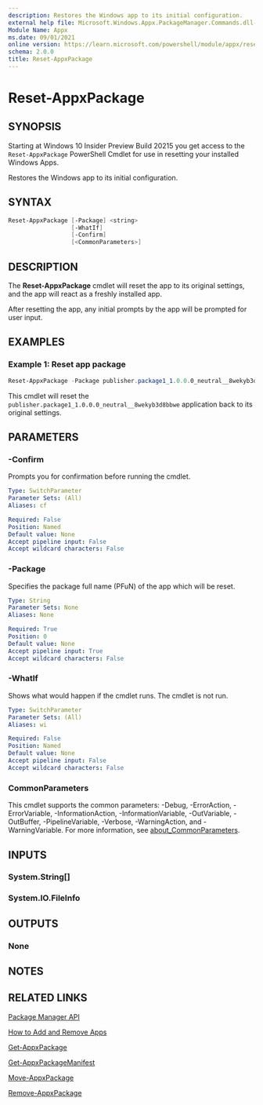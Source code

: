 ```yaml
---
description: Restores the Windows app to its initial configuration.
external help file: Microsoft.Windows.Appx.PackageManager.Commands.dll-help.xml
Module Name: Appx
ms.date: 09/01/2021
online version: https://learn.microsoft.com/powershell/module/appx/reset-appxpackage?view=windowsserver2022-ps&wt.mc_id=ps-gethelp
schema: 2.0.0
title: Reset-AppxPackage
---
```


# Reset-AppxPackage

## SYNOPSIS

Starting at Windows 10 Insider Preview Build 20215 you get access to the `Reset-AppxPackage` PowerShell Cmdlet for use in resetting your installed Windows Apps.

Restores the Windows app to its initial configuration.

## SYNTAX

```PowerShell
Reset-AppxPackage [-Package] <string>
                  [-WhatIf]
                  [-Confirm]
                  [<CommonParameters>]
```

## DESCRIPTION
The **Reset-AppxPackage** cmdlet will reset the app to its original settings, and the app will react as a freshly installed app.

After resetting the app, any initial prompts by the app will be prompted for user input.

## EXAMPLES

### Example 1: Reset app package
```powershell
Reset-AppxPackage -Package publisher.package1_1.0.0.0_neutral__8wekyb3d8bbwe
```

This cmdlet will reset the `publisher.package1_1.0.0.0_neutral__8wekyb3d8bbwe` application back to its original settings.

## PARAMETERS

### -Confirm
Prompts you for confirmation before running the cmdlet.

```yaml
Type: SwitchParameter
Parameter Sets: (All)
Aliases: cf

Required: False
Position: Named
Default value: None
Accept pipeline input: False
Accept wildcard characters: False
```

### -Package
Specifies the package full name (PFuN) of the app which will be reset.

```yaml
Type: String
Parameter Sets: None
Aliases: None

Required: True
Position: 0
Default value: None
Accept pipeline input: True
Accept wildcard characters: False
```

### -WhatIf
Shows what would happen if the cmdlet runs. The cmdlet is not run.

```yaml
Type: SwitchParameter
Parameter Sets: (All)
Aliases: wi

Required: False
Position: Named
Default value: None
Accept pipeline input: False
Accept wildcard characters: False
```

### CommonParameters
This cmdlet supports the common parameters: -Debug, -ErrorAction, -ErrorVariable, -InformationAction, -InformationVariable, -OutVariable, -OutBuffer, -PipelineVariable, -Verbose, -WarningAction, and -WarningVariable. For more information, see [about_CommonParameters](http://go.microsoft.com/fwlink/?LinkID=113216).

## INPUTS

### System.String[]

### System.IO.FileInfo

## OUTPUTS

### None

## NOTES

## RELATED LINKS

[Package Manager API](http://go.microsoft.com/fwlink/?LinkId=245447)

[How to Add and Remove Apps](http://go.microsoft.com/fwlink/?LinkID=231020)

[Get-AppxPackage](./Get-AppxPackage.md)

[Get-AppxPackageManifest](./Get-AppxPackageManifest.md)

[Move-AppxPackage](./Move-AppxPackage.md)

[Remove-AppxPackage](./Remove-AppxPackage.md)
